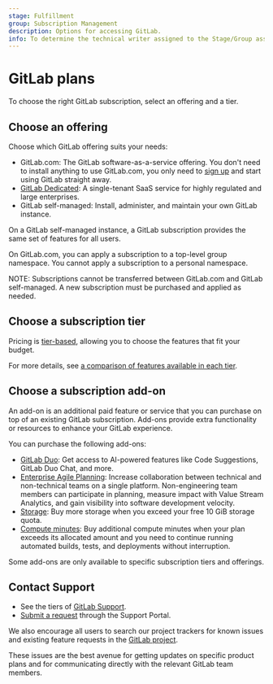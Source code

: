 ```yaml
---
stage: Fulfillment
group: Subscription Management
description: Options for accessing GitLab.
info: To determine the technical writer assigned to the Stage/Group associated with this page, see https://handbook.gitlab.com/handbook/product/ux/technical-writing/#assignments
---
```


# GitLab plans

To choose the right GitLab subscription, select an offering and a tier.

## Choose an offering

Choose which GitLab offering suits your needs:

- GitLab.com: The GitLab software-as-a-service offering.
  You don't need to install anything to use GitLab.com, you only need to
  [sign up](https://gitlab.com/users/sign_up) and start using GitLab straight away.
- [GitLab Dedicated](gitlab_dedicated/index.md): A single-tenant SaaS service for highly regulated and large enterprises.
- GitLab self-managed: Install, administer, and maintain your own GitLab instance.

On a GitLab self-managed instance, a GitLab subscription provides the same set of
features for all users.

On GitLab.com, you can apply a subscription to a top-level group
namespace. You cannot apply a subscription to a personal namespace.

NOTE:
Subscriptions cannot be transferred between GitLab.com and GitLab self-managed.
A new subscription must be purchased and applied as needed.

## Choose a subscription tier

Pricing is [tier-based](https://about.gitlab.com/pricing/), allowing you to choose
the features that fit your budget.

For more details, see [a comparison of features available in each tier](https://about.gitlab.com/pricing/feature-comparison/).

## Choose a subscription add-on

An add-on is an additional paid feature or service that you can purchase on top of an existing
GitLab subscription. Add-ons provide extra functionality or resources to enhance your GitLab
experience.

You can purchase the following add-ons:

- [GitLab Duo](subscription-add-ons.md): Get access to AI-powered features like Code Suggestions, GitLab
Duo Chat, and more.
- [Enterprise Agile Planning](gitlab_com/index.md#enterprise-agile-planning): Increase collaboration between
technical and non-technical teams on a single platform. Non-engineering team members can participate in planning,
measure impact with Value Stream Analytics, and gain visibility into software development velocity.
- [Storage](gitlab_com/index.md#purchase-more-storage): Buy more storage when you exceed your
free 10 GiB storage quota.
- [Compute minutes](gitlab_com/compute_minutes.md): Buy additional compute minutes when your
plan exceeds its allocated amount and you need to continue running automated
builds, tests, and deployments without interruption.

Some add-ons are only available to specific subscription tiers and offerings.

## Contact Support

- See the tiers of [GitLab Support](https://about.gitlab.com/support/).
- [Submit a request](https://support.gitlab.com/hc/en-us/requests/new) through the Support Portal.

We also encourage all users to search our project trackers for known issues and existing feature requests in the [GitLab project](https://gitlab.com/gitlab-org/gitlab/-/issues/).

These issues are the best avenue for getting updates on specific product plans and for communicating directly with the relevant GitLab team members.
